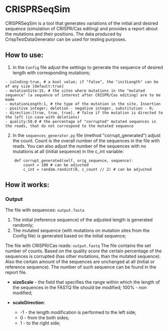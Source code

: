 # CRISPRSeqSim #

CRISPRSeqSim is a tool that generates variations of the initial and desired sequence
(simulation of CRISPR/Cas editing) and provides a report about the mutations and their positions.
The data produced by CrispTestDataGenerator can be used for testing purposes.

## How to use: ##
1. In the `Config` file adjust the settings to generate the sequence of desired length with corresponding mutations;
 ```- initLength:15, # the length of the desired sequence; must be divisible by 3, if "isCoding" parameter is true
 - isCoding:true, # a bool value; if "false", the "initLength" can be of any size [default:true]
 - mutationSite:15, # the sites where mutations in the "mutated sequence" (a sequence of interest after CRISPR/Cas editing) are to be made
 - mutationLength:1, # the type of the mutation in the site. Insertion - positive integer; deletion - negative integer, substitution - 0;
 - direction:[true, true, true], # false if the mutation is directed to the left (in case with deletions)
 - quality:50.0 # the percentage of "corrupted" mutated sequences in the reads, that do not correspond to the mutated sequence
```
2. In the `sequences_generator.py` file (method "corrupt_generated") adjust the count. Count is the overall number of the
sequences in the file with reads. You can also adjust the number of the sequences with no mutations at all (initial sequence) in the
c_int variable:
```shell
    def corrupt_generated(self, orig_sequence, sequence):
        count = 100 # can be adjusted
        c_int = random.randint(0, c_count // 2) # can be adjusted
```
## How it works: ##
### Output ###

The file with sequences: `output.fasta`
1. The initial (reference sequence) of the adjusted length is generated randomly;
2. The mutated sequence (with mutations on mutation sites from the Config file) is generated based on the initial sequence;


The file with CRISPR/Cas reads: `output.fastq`
The file contains the set number of counts. Based on the quality score the certain percentage of the sequences is corrupted
(has other mutations, than the mutated sequence). Also the certain amount of the sequences are unchanged at all (initial or
reference sequence). The number of such sequence can be found in the report file.

- **sizeScale** - the field that specifies the range within which the length of the sequences in the FASTQ file should be modified;
100% - non modified;

- **scaleDirection**:
  - -1 - the length modification is performed to the left side;
  - 0 - from the both sides;
  - 1 - to the right side;

